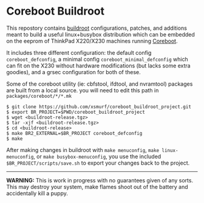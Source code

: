 # Coreboot Buildroot

This repostory contains [buildroot](http://buildroot.uclibc.org/) configurations, patches, and additions meant to build a useful linux+busybox distribution which can be embedded on the eeprom of ThinkPad X220/X230 machines running [Coreboot](https://www.coreboot.org).

It includes three different configuration: the default config `coreboot_defconfig`, a minimal config `coreboot_minimal_defconfig` which can fit on the X230 without hardware modifications (but lacks some extra goodies), and a grsec configuration for both of these.

Some of the coreboot utility (ie: cbfstool, ifdtool, and nvramtool) packages are built from a local source. you will need to edit this path in `packages/coreboot/*/*.mk`

```
$ git clone https://github.com/xsmurf/coreboot_buildroot_project.git
$ export BR_PROJECT=$PWD/coreboot_buildroot_project
$ wget <buildroot-release.tgz>
$ tar -xjf <buildroot-release.tgz>
$ cd <buildroot-release>
$ make BR2_EXTERNAL=$BR_PROJECT coreboot_defconfig
$ make
```

After making changes in buildroot with `make menuconfig`, `make linux-menuconfig`, or `make busybox-menuconfig`, you use the included `$BR_PROJECT/scripts/save.sh` to export your changes back to the project.


-------


**WARNING:** This is work in progress with no guarantees given of any sorts. This may destroy your system, make flames shoot out of the battery and accidentally kill a puppy.

